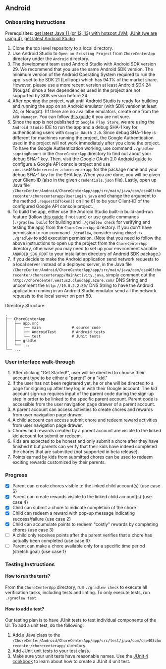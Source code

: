 ## Android

### Onboarding Instructions
Prerequisites: [get latest Java 11 (or 12, 13) with hotspot JVM](https://adoptopenjdk.net/), [JUnit (we are using 4)](https://junit.org/junit4/), [get latest Android Studio](https://developer.android.com/studio/?gclid=CjwKCAjwkN6EBhBNEiwADVfya9HaDQcwUCBRUhf-a6Bhs6oP9Xt77MWjCXfam5GZOxicAAxxY-gylBoCNPYQAvD_BwE&gclsrc=aw.ds)
1. Clone the top level repository to a local directory.
2. Use Android Studio to `Open an Existing Project` from `ChoreCenterApp` directory under the `Android` directory.
3. The development team used Android Studio with Android SDK version 29. We recommend that you use the same Android SDK version. The minimum version of the Android Operating System required to run the app is set to be SDK 21 (Lollipop) which has 94.1% of the market share. However, please use a more recent version at least Android SDK 24 (Nougat) since a few dependencies used in the project are not supported by SDK version before 24.
4. After opening the project, wait until Android Studio is ready for building and running the app on an Android emulator (with SDK version at least 24, or Nougat). (If there are no availalbe emulators, create one from the `AVD Manager`. You can follow [this guide](https://developer.android.com/studio/run/managing-avds) if you are not sure.
5. Since the app is not published to `Google Play Store`, we are using the `Android Studio` IDE to run the app and a debug SHA-1 key for authenticating users with `Google OAuth 2.0`. Since debug SHA-1 key is different for machines running the project, the Google Authentication used in the project will not work immediately after you clone the project. To have the Google Authentication working, use command `./gradlew signingReport` in the `ChoreCenterApp` directory to find out about your debug SHA-1 key. Then, visit the Google OAuth 2.0 [Android guide](https://developers.google.com/identity/sign-in/android/start-integrating#configure_a_project) to configure a Google API console project and use `com.cse403chorecenter.chorecenterapp` for the package name and your debug SHA-1 key for the SHA key. When you are done, you will be given your Client-ID (also in the given `credentials.json` file). Lastly, open up Java file `/ChoreCenter/Android/ChoreCenterApp/app/src/main/java/com/cse403chorecenter/chorecenterapp/UserLogin.java` and change the argument to the method `.requestIdToken()` on line 61 to be your Client-ID of the configured Google API console project.
6. To build the app, either use the Android Studio built-in build-and-run feature (follow [this guide](https://developer.android.com/studio/run) if not sure) or use gradle commands (`./gradlew build` for building and `./gradlew check` for verifying and testing the app) from the `ChoreCenterApp` directory. If you don't have permission to run command `./gradlew`, consider using `chmod +x ./gradlew` to add execution permission. (Note that you need to follow the above instructions to open up the project from the `ChoreCenterApp` directory, otherwise you may need to set up your environment variable `ANDROID_SDK_ROOT` to your installation directory of Android SDK package.)
7. If you decide to make the Android application send network requests to a local server instead of a deployed server, in the Java file `/ChoreCenter/Android/ChoreCenterApp/app/src/main/java/com/cse403chorecenter/chorecenterapp/MainActivity.java`, simply comment out the `http://chorecenter.westus2.cloudapp.azure.com/` DNS String and uncomment the `http://10.0.2.2:80/` DNS String to have the Android application running in an Android Studio emulator send all the network requests to the local server on port 80.

Directory Structure:

    .
    ├── ChoreCenterApp 
    │   ├── app.src
    │   │   ├── main              # source code
    │   │   ├── AndroidTest       # Android tests
    │   │   └── test              # JUnit tests
    │   ├── gradle
    │   └── ...  
    └── ...
    

### User interface walk-through

1. After clicking "Get Started!", user will be directed to choose their account type to be either a "parent" or a "kid."
2. If the user has not been registered yet, he or she will be directed to a page for signing up after they log in with their Google account. The kid account sign-up requires input of the parent code during the sign-up step in order to be linked to the specific parent account. Parent code is accessible from the user navigation page drawer of a parent account.
3. A parent account can access activities to create chores and rewards from user navigation page drawer.
4. A child account can access submit chore and redeem reward activities from user navigation page drawer.
5. Chores and rewards created by a parent account are visible to the linked kid account for submit or redeem.
6. Kids are expected to be honest and only submit a chore after they have finished it but parents can verify that their kids have indeed completed the chores that are submitted {not supported in beta release}.
7. Points earned by kids from submitted chores can be used to redeem exciting rewards customized by their parents.

### Progress

- [x] Parent can create chores visible to the linked child account(s) {use case 5}
- [x] Parent can create rewards visible to the linked child account(s) {use case 4}
- [x] Child can submit a chore to indicate completion of the chore
- [x] Child can redeem a reward with pop-up message indicating success/failure {use case 2}
- [x] Child can accumulate points to redeem "costly" rewards by completing chores {use case 3}
- [ ] A child only receives points after the parent verifies that a chore has actually been completed {use case 6}
- [ ] Parent can make a chore available only for a specific time period (stretch goal) {use case 1}

### Testing Instructions

#### How to run the tests?
From the `ChoreCenterApp` directory, run `./gradlew check` to execute all verification tasks, including tests and linting. To only execute tests, run `./gradlew test`.

#### How to add a test?
Our testing plan is to have JUnit tests to test individual components of the UI. To add a unit test, do the following:
1. Add a Java class to the `/ChoreCenter/Android/ChoreCenterApp/app/src/test/java/com/cse403chorecenter/chorecenterapp/` directory.
2. Add JUnit unit tests to your test class.
3. Make sure your unit tests have reasonable names. Use the [JUnit 4 cookbook](https://junit.org/junit4/cookbook.html) to learn about how to create a JUnit 4 unit test.
